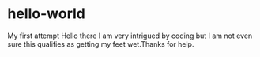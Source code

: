 # hello-world
My first attempt
Hello there I am very intrigued by coding but I am not even sure this qualifies as getting my feet wet.Thanks for help.
